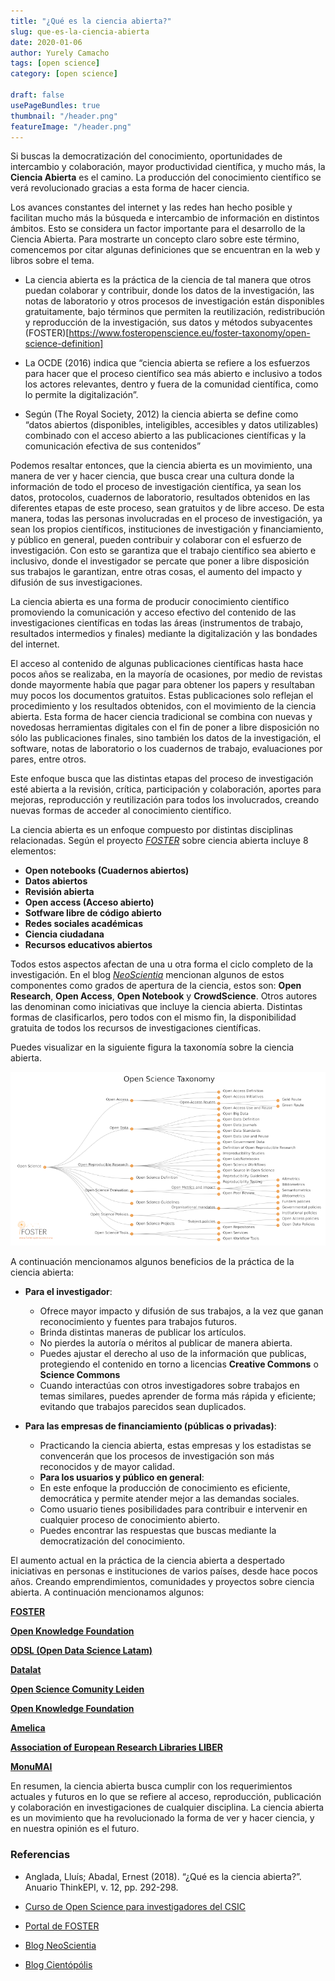```yaml
---
title: "¿Qué es la ciencia abierta?"
slug: que-es-la-ciencia-abierta
date: 2020-01-06
author: Yurely Camacho
tags: [open science]
category: [open science]
 
draft: false
usePageBundles: true
thumbnail: "/header.png"
featureImage: "/header.png"
---
```



<!-- # ¿Qué es la ciencia abierta? -->

Si buscas la democratización del conocimiento, oportunidades de
intercambio y colaboración, mayor productividad científica, y mucho
más, la **Ciencia Abierta** es el camino. La producción del
conocimiento científico se verá revolucionado gracias a esta forma
de hacer ciencia.

<!-- TEASER_END -->

Los avances constantes del internet y las redes han hecho posible y facilitan
mucho más la búsqueda e intercambio de información en distintos ámbitos. Esto se
considera un factor importante para el desarrollo de la Ciencia Abierta. Para
mostrarte un concepto claro sobre este término, comencemos por citar algunas
definiciones que se encuentran en la web y libros sobre el tema.

- La ciencia abierta es la práctica de la ciencia de tal manera que
  otros puedan colaborar y contribuir, donde los datos de la
  investigación, las notas de laboratorio y otros procesos de
  investigación están disponibles gratuitamente, bajo términos que
  permiten la reutilización, redistribución y reproducción de la
  investigación, sus datos y métodos subyacentes
  (FOSTER)[https://www.fosteropenscience.eu/foster-taxonomy/open-science-definition]

- La OCDE (2016) indica que “ciencia abierta se refiere a los esfuerzos
  para hacer que el proceso científico sea más abierto e inclusivo a
  todos los actores relevantes, dentro y fuera de la comunidad
  científica, como lo permite la digitalización”.

- Según (The Royal Society, 2012) la ciencia abierta se define como
  “datos abiertos (disponibles, inteligibles, accesibles y datos
  utilizables) combinado con el acceso abierto a las publicaciones
  científicas y la comunicación efectiva de sus contenidos”

Podemos resaltar entonces, que la ciencia abierta es un movimiento, una manera
de ver y hacer ciencia, que busca crear una cultura donde la información de todo
el proceso de investigación científica, ya sean los datos, protocolos, cuadernos
de laboratorio, resultados obtenidos en las diferentes etapas de este proceso,
sean gratuitos y de libre acceso. De esta manera, todas las personas
involucradas en el proceso de investigación, ya sean los propios científicos,
instituciones de investigación y financiamiento, y público en general, pueden
contribuir y colaborar con el esfuerzo de investigación. Con esto se garantiza
que el trabajo científico sea abierto e inclusivo, donde el investigador se
percate que poner a libre disposición sus trabajos le garantizan, entre otras
cosas, el aumento del impacto y difusión de sus investigaciones.

La ciencia abierta es una forma de producir conocimiento científico
promoviendo la comunicación y acceso efectivo del contenido de las
investigaciones científicas en todas las áreas (instrumentos de
trabajo, resultados intermedios y finales) mediante la digitalización
y las bondades del internet.

El acceso al contenido de algunas publicaciones científicas hasta hace
pocos años se realizaba, en la mayoría de ocasiones, por medio de
revistas donde mayormente había que pagar para obtener los papers y
resultaban muy pocos los documentos gratuitos. Estas publicaciones
solo reflejan el procedimiento y los resultados obtenidos, con el
movimiento de la ciencia abierta. Esta forma de hacer ciencia
tradicional se combina con nuevas y novedosas herramientas digitales
con el fin de poner a libre disposición no sólo las publicaciones
finales, sino también los datos de la investigación, el software, notas
de laboratorio o los cuadernos de trabajo, evaluaciones por pares, entre
otros.

Este enfoque busca que las distintas etapas del proceso de
investigación esté abierta a la revisión, crítica, participación y
colaboración, aportes para mejoras, reproducción y reutilización para
todos los involucrados, creando nuevas formas de acceder al
conocimiento científico.

La ciencia abierta es un enfoque compuesto por distintas disciplinas
relacionadas. Según el proyecto
[*FOSTER*](https://www.fosteropenscience.eu/) sobre ciencia abierta
incluye 8 elementos:

- **Open notebooks (Cuadernos abiertos)**
- **Datos abiertos**
- **Revisión abierta**
- **Open access (Acceso abierto)**
- **Sotfware libre de código abierto**
- **Redes sociales académicas**
- **Ciencia ciudadana**
- **Recursos educativos abiertos**

Todos estos aspectos afectan de una u otra forma el ciclo completo de
la investigación. En el blog [*NeoScientia*](https://neoscientia.com/ciencia-abierta/) mencionan
algunos de estos componentes como grados de apertura de la ciencia,
estos son: **Open Research**, **Open Access**, **Open Notebook** y
**CrowdScience**. Otros autores las denominan como iniciativas que
incluye la ciencia abierta. Distintas formas de clasificarlos, pero
todos con el mismo fin, la disponibilidad gratuita de todos los
recursos de investigaciones científicas.

Puedes visualizar en la siguiente figura la taxonomía sobre la ciencia
abierta.

![Taxonomía sobre la ciencia abierta](componentes.png)

A continuación mencionamos algunos beneficios de la práctica de la ciencia abierta:

- **Para el investigador**:

  * Ofrece mayor impacto y difusión de sus trabajos, a la vez que ganan
    reconocimiento y fuentes para trabajos futuros.
  * Brinda distintas maneras de publicar los artículos.
  * No pierdes la autoría o méritos al publicar de manera abierta.
  * Puedes ajustar el derecho al uso de la información que publicas,
    protegiendo el contenido en torno a licencias **Creative Commons** o
    **Science Commons**
  * Cuando interactúas con otros investigadores sobre trabajos en temas
    similares, puedes aprender de forma más rápida y eficiente; evitando
    que trabajos parecidos sean duplicados.

- **Para las empresas de financiamiento (públicas o privadas)**:

  * Practicando la ciencia abierta, estas empresas y los estadistas se
    convencerán que los procesos de investigación son más reconocidos y
    de mayor calidad.

  - **Para los usuarios y público en general**:

  * En este enfoque la producción de conocimiento es eficiente,
    democrática y permite atender mejor a las demandas
    sociales.
  * Como usuario tienes posibilidades para contribuir e intervenir en
    cualquier proceso de conocimiento abierto.
  * Puedes encontrar las respuestas que buscas mediante la
    democratización del conocimiento.

El aumento actual en la práctica de la ciencia abierta a despertado
iniciativas en personas e instituciones de varios países, desde hace
pocos años. Creando emprendimientos, comunidades y proyectos sobre
ciencia abierta. A continuación mencionamos algunos:

[**FOSTER**](https://www.fosteropenscience.eu/)

[**Open Knowledge Foundation**](https://okfn.org/)

[**ODSL (Open Data Science Latam)**](https://www.odsla.org/)

[**Datalat**](https://www.datalat.org/)

[**Open Science Comunity Leiden**](https://www.universiteitleiden.nl/open-science-community-leiden)

[**Open Knowledge Foundation**](https://okfn.org/)

[**Amelica**](http://amelica.org/)

[**Association of European Research Libraries LIBER**](https://libereurope.eu/)

[**MonuMAI**](https://*monumai.ugr.es/proyecto)

En resumen, la ciencia abierta busca cumplir con los requerimientos
actuales y futuros en lo que se refiere al acceso, reproducción,
publicación y colaboración en investigaciones de cualquier disciplina.
La ciencia abierta es un movimiento que ha revolucionado la forma de
ver y hacer ciencia, y en nuestra opinión es el futuro.

### Referencias

* Anglada, Lluís; Abadal, Ernest (2018). “¿Qué es la ciencia abierta?”. Anuario ThinkEPI, v. 12, pp. 292-298.

* [Curso de Open Science para investigadores del CSIC](https://digital.csic.es/bitstream/10261/171854/1/Curso_Open_science_2018_DIGITALCSIC.pdf)

* [Portal de FOSTER](https://www.fosteropenscience.eu/)

* [Blog NeoScientia](https://neoscientia.com/ciencia-abierta/)

* [Blog Cientópólis](https://www.cientopolis.org/ciencia-abierta/)

